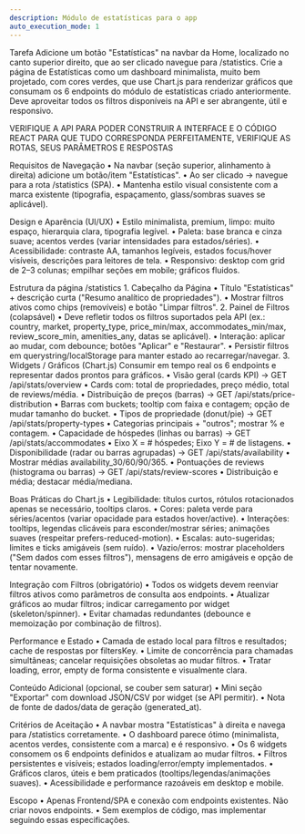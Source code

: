 ```yaml
---
description: Módulo de estatísticas para o app
auto_execution_mode: 1
---
```


Tarefa
Adicione um botão "Estatísticas" na navbar da Home, localizado no canto superior direito, que ao ser clicado navegue para /statistics. Crie a página de Estatísticas como um dashboard minimalista, muito bem projetado, com cores verdes, que use Chart.js para renderizar gráficos que consumam os 6 endpoints do módulo de estatísticas criado anteriormente. Deve aproveitar todos os filtros disponíveis na API e ser abrangente, útil e responsivo.

VERIFIQUE A API PARA PODER CONSTRUIR A INTERFACE E O CÓDIGO REACT PARA QUE TUDO CORRESPONDA PERFEITAMENTE, VERIFIQUE AS ROTAS, SEUS PARÂMETROS E RESPOSTAS


Requisitos de Navegação
	•	Na navbar (seção superior, alinhamento à direita) adicione um botão/item "Estatísticas".
	•	Ao ser clicado → navegue para a rota /statistics (SPA).
	•	Mantenha estilo visual consistente com a marca existente (tipografia, espaçamento, glass/sombras suaves se aplicável).

Design e Aparência (UI/UX)
	•	Estilo minimalista, premium, limpo: muito espaço, hierarquia clara, tipografia legível.
	•	Paleta: base branca e cinza suave; acentos verdes (variar intensidades para estados/séries).
	•	Acessibilidade: contraste AA, tamanhos legíveis, estados focus/hover visíveis, descrições para leitores de tela.
	•	Responsivo: desktop com grid de 2–3 colunas; empilhar seções em mobile; gráficos fluidos.

Estrutura da página /statistics
	1.	Cabeçalho da Página
	•	Título "Estatísticas" + descrição curta ("Resumo analítico de propriedades").
	•	Mostrar filtros ativos como chips (removíveis) e botão "Limpar filtros".
	2.	Painel de Filtros (colapsável)
	•	Deve refletir todos os filtros suportados pela API (ex.: country, market, property_type, price_min/max, accommodates_min/max, review_score_min, amenities_any, datas se aplicável).
	•	Interação: aplicar ao mudar, com debounce; botões "Aplicar" e "Restaurar".
	•	Persistir filtros em querystring/localStorage para manter estado ao recarregar/navegar.
	3.	Widgets / Gráficos (Chart.js)
Consumir em tempo real os 6 endpoints e representar dados prontos para gráficos.
	•	Visão geral (cards KPI) → GET /api/stats/overview
	•	Cards com: total de propriedades, preço médio, total de reviews/média.
	•	Distribuição de preços (barras) → GET /api/stats/price-distribution
	•	Barras com buckets; tooltip com faixa e contagem; opção de mudar tamanho do bucket.
	•	Tipos de propriedade (donut/pie) → GET /api/stats/property-types
	•	Categorias principais + "outros"; mostrar % e contagem.
	•	Capacidade de hóspedes (linhas ou barras) → GET /api/stats/accommodates
	•	Eixo X = # hóspedes; Eixo Y = # de listagens.
	•	Disponibilidade (radar ou barras agrupadas) → GET /api/stats/availability
	•	Mostrar médias availability_30/60/90/365.
	•	Pontuações de reviews (histograma ou barras) → GET /api/stats/review-scores
	•	Distribuição e média; destacar média/mediana.

Boas Práticas do Chart.js
	•	Legibilidade: títulos curtos, rótulos rotacionados apenas se necessário, tooltips claros.
	•	Cores: paleta verde para séries/acentos (variar opacidade para estados hover/active).
	•	Interações: tooltips, legendas clicáveis para esconder/mostrar séries; animações suaves (respeitar prefers-reduced-motion).
	•	Escalas: auto-sugeridas; limites e ticks amigáveis (sem ruído).
	•	Vazio/erros: mostrar placeholders ("Sem dados com esses filtros"), mensagens de erro amigáveis e opção de tentar novamente.

Integração com Filtros (obrigatório)
	•	Todos os widgets devem reenviar filtros ativos como parâmetros de consulta aos endpoints.
	•	Atualizar gráficos ao mudar filtros; indicar carregamento por widget (skeleton/spinner).
	•	Evitar chamadas redundantes (debounce e memoização por combinação de filtros).

Performance e Estado
	•	Camada de estado local para filtros e resultados; cache de respostas por filtersKey.
	•	Limite de concorrência para chamadas simultâneas; cancelar requisições obsoletas ao mudar filtros.
	•	Tratar loading, error, empty de forma consistente e visualmente clara.

Conteúdo Adicional (opcional, se couber sem saturar)
	•	Mini seção "Exportar" com download JSON/CSV por widget (se API permitir).
	•	Nota de fonte de dados/data de geração (generated_at).

Critérios de Aceitação
	•	A navbar mostra "Estatísticas" à direita e navega para /statistics corretamente.
	•	O dashboard parece ótimo (minimalista, acentos verdes, consistente com a marca) e é responsivo.
	•	Os 6 widgets consomem os 6 endpoints definidos e atualizam ao mudar filtros.
	•	Filtros persistentes e visíveis; estados loading/error/empty implementados.
	•	Gráficos claros, úteis e bem praticados (tooltips/legendas/animações suaves).
	•	Acessibilidade e performance razoáveis em desktop e mobile.

Escopo
	•	Apenas Frontend/SPA e conexão com endpoints existentes. Não criar novos endpoints.
	•	Sem exemplos de código, mas implementar seguindo essas especificações.
